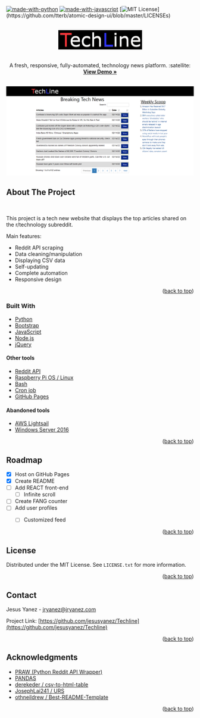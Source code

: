 <div id="top"></div>




<!-- PROJECT SHIELDS -->
<!--
*** I'm using markdown "reference style" links for readability.
*** Reference links are enclosed in brackets [ ] instead of parentheses ( ).
*** See the bottom of this document for the declaration of the reference variables
*** for contributors-url, forks-url, etc. This is an optional, concise syntax you may use.
*** https://www.markdownguide.org/basic-syntax/#reference-style-links
-->

[![made-with-python](https://img.shields.io/badge/Made%20with-Python-1f425f.svg)](https://www.python.org/) [![made-with-javascript](https://img.shields.io/badge/Made%20with-JavaScript-1f425f.svg)](https://www.javascript.com) [![MIT License](https://img.shields.io/apm/l/atomic-design-ui.svg?)](https://github.com/tterb/atomic-design-ui/blob/master/LICENSEs)

<!-- PROJECT LOGO -->
<br />
<div align="center">
  <a href="https://github.com/jesusyanez/Techline">
    <img src="images/techline.png" alt="Logo" width="225" height="52">
  </a>

  <br />
  <br />

  <p align="center">
  A fresh, responsive, fully-automated, technology news platform. :satellite:
    <br />
    <a href="https://jesusyanez.github.io/Techline/"><strong>View Demo »</strong></a>
    <br />
    <br />
  </p>
</div>

<div align="center">
  <a href="https://jesusyanez.github.io/Techline/">
    <img src="images/techline_screenshot.png" alt="Product Screenshot">
  </a>
</div>


<!-- ABOUT THE PROJECT -->
## About The Project



</br>

This project is a tech new website that displays the top articles shared on the r/technology subreddit.

Main features:
* Reddit API scraping
* Data cleaning/manipulation
* Displaying CSV data
* Self-updating
* Complete automation
* Responsive design



<p align="right">(<a href="#top">back to top</a>)</p>



### Built With



* [Python](https://www.python.org/)
* [Bootstrap](https://getbootstrap.com)
* [JavaScript](https://www.javascript.com/)
* [Node.js](https://nodejs.org/)
* [jQuery](https://jquery.com/)


#### Other tools
* [Reddit API](https://www.reddit.com/dev/api/)
* [Raspberry Pi OS / Linux](https://www.raspberrypi.com/software/)
 * [Bash](https://www.gnu.org/software/bash/)
 * [Cron job](https://en.wikipedia.org/wiki/Cron)
* [GitHub Pages](https://pages.github.com/)



#### Abandoned tools
* [AWS Lightsail](https://aws.amazon.com/lightsail/)
 * [Windows Server 2016](https://www.microsoft.com/en-us/windows-server)

<p align="right">(<a href="#top">back to top</a>)</p>




<!-- ROADMAP -->
## Roadmap

- [x] Host on GitHub Pages
- [x] Create README
- [ ] Add REACT front-end
  - [ ] Infinite scroll
- [ ] Create FANG counter
- [ ] Add user profiles
  - [ ] Customized feed


<p align="right">(<a href="#top">back to top</a>)</p>


<!-- LICENSE -->
## License

Distributed under the MIT License. See `LICENSE.txt` for more information.

<p align="right">(<a href="#top">back to top</a>)</p>



<!-- CONTACT -->
## Contact

Jesus Yanez - jryanez@jryanez.com

Project Link: [https://github.com/jesusyanez/Techline](https://github.com/jesusyanez/Techline)

<p align="right">(<a href="#top">back to top</a>)</p>



<!-- ACKNOWLEDGMENTS -->
## Acknowledgments


* [PRAW  (Python Reddit API Wrapper)](https://praw.readthedocs.io/en/stable/)
* [PANDAS](https://pandas.pydata.org/)
* [ derekeder / csv-to-html-table ](https://github.com/derekeder/csv-to-html-table)
* [ JosephLai241 /
URS](https://github.com/JosephLai241/URS)
* [ othneildrew /
Best-README-Template ](https://github.com/othneildrew/Best-README-Template)


<p align="right">(<a href="#top">back to top</a>)</p>
